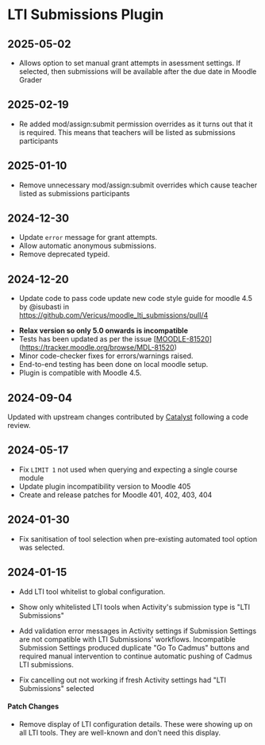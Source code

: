 # LTI Submissions Plugin

## 2025-05-02
- Allows option to set manual grant attempts in asessment settings. If selected, then submissions will be available after the due date in Moodle Grader

## 2025-02-19

- Re added mod/assign:submit permission overrides as it turns out that it is required. This means that teachers will be listed as submissions participants

## 2025-01-10

- Remove unnecessary mod/assign:submit overrides which cause teacher listed as submissions participants

## 2024-12-30

- Update `error` message for grant attempts.
- Allow automatic anonymous submissions.
- Remove deprecated typeid.

## 2024-12-20

- Update code to pass code update new code style guide for moodle 4.5 by @isubasti in https://github.com/Vericus/moodle_lti_submissions/pull/4

* **Relax version so only 5.0 onwards is incompatible**
* Tests has been updated as per the issue [[MOODLE-81520](https://tracker.moodle.org/browse/MDL-81520)](https://tracker.moodle.org/browse/MDL-81520)
* Minor code-checker fixes for errors/warnings raised.
* End-to-end testing has been done on local moodle setup.
* Plugin is compatible with Moodle 4.5.

## 2024-09-04

Updated with upstream changes contributed by [Catalyst](https://www.catalyst-au.net/solutions/moodle) following a code review.

## 2024-05-17

- Fix `LIMIT 1` not used when querying and expecting a single course module
- Update plugin incompatibility version to Moodle 405
- Create and release patches for Moodle 401, 402, 403, 404

## 2024-01-30

- Fix sanitisation of tool selection when pre-existing automated tool option was selected.

## 2024-01-15

- Add LTI tool whitelist to global configuration.

- Show only whitelisted LTI tools when Activity's submission type is "LTI Submissions"

- Add validation error messages in Activity settings if Submission Settings are not compatible with LTI Submissions' workflows. Incompatible Submission Settings produced duplicate "Go To Cadmus" buttons and required manual intervention to continue automatic pushing of Cadmus LTI submissions.

- Fix cancelling out not working if fresh Activity settings had "LTI Submissions" selected

#### Patch Changes

- Remove display of LTI configuration details. These were showing up on all LTI tools. They are well-known and don't need this display.
